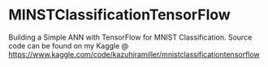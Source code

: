 # MINSTClassificationTensorFlow
Building a Simple ANN with TensorFlow for MNIST Classification. Source code can be found on my Kaggle @ https://www.kaggle.com/code/kazuhiramiller/mnistclassificationtensorflow 
